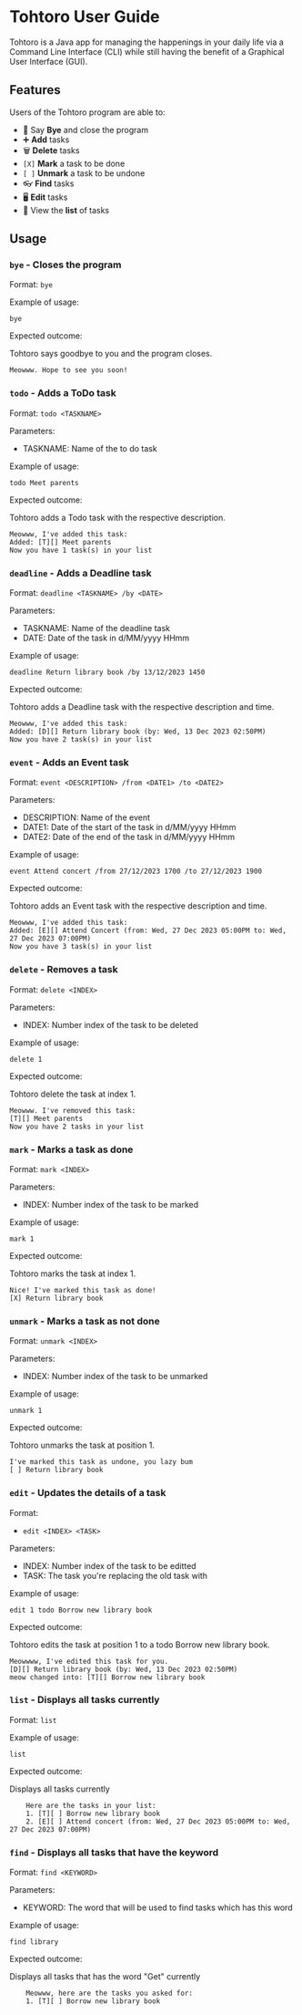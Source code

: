# Tohtoro User Guide
Tohtoro is a Java app for managing the happenings in your daily life via a Command Line Interface (CLI) while still
having the benefit of a Graphical User Interface (GUI).

## Features
Users of the Tohtoro program are able to:
- 👋 Say **Bye** and close the program
- ➕ **Add** tasks
- 🗑️ **Delete** tasks
- `[X]` **Mark** a task to be done
- `[ ]` **Unmark** a task to be undone
- 👓 **Find** tasks
- 🖥️ **Edit** tasks
- 💼 View the **list** of tasks

## Usage

### `bye` - Closes the program

Format: `bye`

Example of usage:

`bye`

Expected outcome:

Tohtoro says goodbye to you and the program closes.

```
Meowww. Hope to see you soon!
```

### `todo` - Adds a ToDo task

Format: `todo <TASKNAME>`

Parameters:
- TASKNAME: Name of the to do task

Example of usage:

`todo Meet parents`

Expected outcome:

Tohtoro adds a Todo task with the respective description.

```
Meowww, I've added this task:
Added: [T][] Meet parents
Now you have 1 task(s) in your list
```

### `deadline` - Adds a Deadline task

Format: `deadline <TASKNAME> /by <DATE>`

Parameters:
- TASKNAME: Name of the deadline task
- DATE: Date of the task in d/MM/yyyy HHmm

Example of usage:

`deadline Return library book /by 13/12/2023 1450`

Expected outcome:

Tohtoro adds a Deadline task with the respective description and time.

```
Meowww, I've added this task:
Added: [D][] Return library book (by: Wed, 13 Dec 2023 02:50PM)
Now you have 2 task(s) in your list
```

### `event` - Adds an Event task
Format: `event <DESCRIPTION> /from <DATE1> /to <DATE2>`

Parameters:
- DESCRIPTION: Name of the event
- DATE1: Date of the start of the task in d/MM/yyyy HHmm
- DATE2: Date of the end of the task in d/MM/yyyy HHmm

Example of usage:

`event Attend concert /from 27/12/2023 1700 /to 27/12/2023 1900`

Expected outcome:

Tohtoro adds an Event task with the respective description and time.

```
Meowww, I've added this task:
Added: [E][] Attend Concert (from: Wed, 27 Dec 2023 05:00PM to: Wed, 27 Dec 2023 07:00PM)
Now you have 3 task(s) in your list
```

### `delete` - Removes a task

Format: `delete <INDEX>`

Parameters:
- INDEX: Number index of the task to be deleted

Example of usage:

`delete 1`

Expected outcome:

Tohtoro delete the task at index 1.

```
Meowww. I've removed this task:
[T][] Meet parents
Now you have 2 tasks in your list
```

### `mark` - Marks a task as done

Format: `mark <INDEX>`

Parameters:
- INDEX: Number index of the task to be marked

Example of usage:

`mark 1`

Expected outcome:

Tohtoro marks the task at index 1.

```
Nice! I've marked this task as done!
[X] Return library book
```

### `unmark` - Marks a task as not done

Format: `unmark <INDEX>`

Parameters:
- INDEX: Number index of the task to be unmarked

Example of usage:

`unmark 1`

Expected outcome:

Tohtoro unmarks the task at position 1.

```
I've marked this task as undone, you lazy bum
[ ] Return library book
```

### `edit` - Updates the details of a task

Format:
- `edit <INDEX> <TASK>`

Parameters:
- INDEX: Number index of the task to be editted
- TASK: The task you're replacing the old task with

Example of usage:

`edit 1 todo Borrow new library book`

Expected outcome:

Tohtoro edits the task at position 1 to a todo Borrow new library book.

```
Meowwww, I've edited this task for you.
[D][] Return library book (by: Wed, 13 Dec 2023 02:50PM)
meow changed into: [T][] Borrow new library book
```

### `list` - Displays all tasks currently

Format: `list`

Example of usage:

`list`

Expected outcome:

Displays all tasks currently

```
    Here are the tasks in your list:
    1. [T][ ] Borrow new library book
    2. [E][ ] Attend concert (from: Wed, 27 Dec 2023 05:00PM to: Wed, 27 Dec 2023 07:00PM)
```

### `find` - Displays all tasks that have the keyword

Format: `find <KEYWORD>`

Parameters:
- KEYWORD: The word that will be used to find tasks which has this word

Example of usage:

`find library`

Expected outcome:

Displays all tasks that has the word "Get" currently

```
    Meowww, here are the tasks you asked for:
    1. [T][ ] Borrow new library book
```